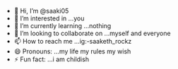 - 👋 Hi, I’m @saaki05
- 👀 I’m interested in ...you
- 🌱 I’m currently learning ...nothing
- 💞️ I’m looking to collaborate on ...myself and everyone
- 📫 How to reach me ...ig:-saaketh_rockz
- 😄 Pronouns: ...my life my rules my wish 
- ⚡ Fun fact: ...i am childish

